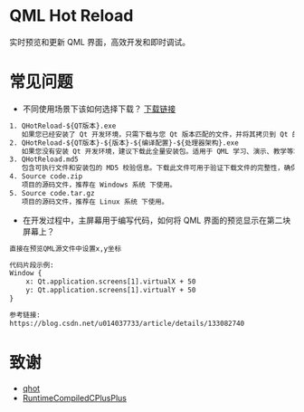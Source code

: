 # QML Hot Reload
实时预览和更新 QML 界面，高效开发和即时调试。

# 常见问题
- 不同使用场景下该如何选择下载？
[下载链接](https://github.com/Mrliu88888888/QML-Hot-Reload/releases/tag/v1.0.0)
```txt
1. QHotReload-${QT版本}.exe
   如果您已经安装了 Qt 开发环境，只需下载与您 Qt 版本匹配的文件，并将其拷贝到 Qt 的 bin 目录下即可使用。
2. QHotReload-${QT版本}-${版本}-${编译配置}-${处理器架构}.exe
   如果您没有安装 Qt 开发环境，建议下载此全量安装包。适用于 QML 学习、演示、教学等场景，安装后即可直接使用。
3. QHotReload.md5
   包含可执行文件和安装包的 MD5 校验信息。下载此文件可用于验证下载文件的完整性，确保文件未被篡改。
4. Source code.zip
   项目的源码文件，推荐在 Windows 系统 下使用。
5. Source code.tar.gz
   项目的源码文件，推荐在 Linux 系统 下使用。
```
- 在开发过程中，主屏幕用于编写代码，如何将 QML 界面的预览显示在第二块屏幕上？
``` txt
直接在预览QML源文件中设置x,y坐标

代码片段示例:
Window {
    x: Qt.application.screens[1].virtualX + 50
    y: Qt.application.screens[1].virtualY + 50
}

参考链接:
https://blog.csdn.net/u014037733/article/details/133082740
```

# 致谢
* [qhot](https://github.com/patrickelectric/qhot)
* [RuntimeCompiledCPlusPlus](https://github.com/RuntimeCompiledCPlusPlus/RuntimeCompiledCPlusPlus)
